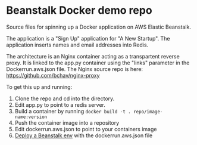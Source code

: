 # Beanstalk Docker demo repo

Source files for spinning up a Docker application on AWS Elastic Beanstalk.

The application is a "Sign Up" application for "A New Startup". The application inserts names and email addresses into Redis.

The architecture is an Nginx container acting as a transpartent reverse proxy. It is linked to the app.py container using the "links" parameter in the Dockerrun.aws.json file. The Nginx source repo is here: https://github.com/bchav/nginx-proxy

To get this up and running:

1. Clone the repo and cd into the directory.
2. Edit app.py to point to a redis server.
3. Build a container by running `docker build -t . repo/image-name:version`
4. Push the container image into a repository
5. Edit dockerrun.aws.json to point to your containers image
6. [Deploy a Beanstalk env](http://docs.aws.amazon.com/elasticbeanstalk/latest/dg/create_deploy_docker_v2config.html) with the dockerrun.aws.json file
